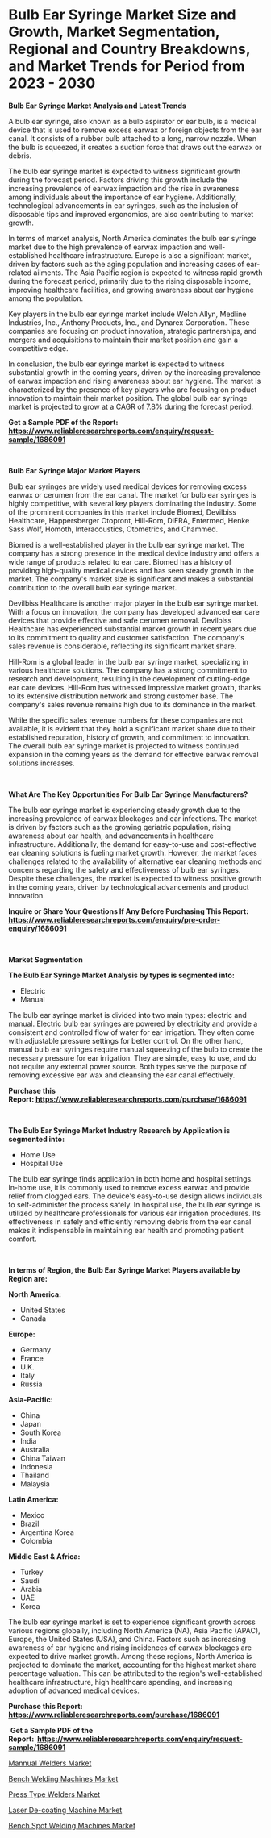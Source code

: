 <p><h1>Bulb Ear Syringe Market Size and Growth, Market Segmentation, Regional and Country Breakdowns, and Market Trends for Period from 2023 -  2030</h1></p><p><strong>Bulb Ear Syringe Market Analysis and Latest Trends</strong></p>
<p><p>A bulb ear syringe, also known as a bulb aspirator or ear bulb, is a medical device that is used to remove excess earwax or foreign objects from the ear canal. It consists of a rubber bulb attached to a long, narrow nozzle. When the bulb is squeezed, it creates a suction force that draws out the earwax or debris.</p><p>The bulb ear syringe market is expected to witness significant growth during the forecast period. Factors driving this growth include the increasing prevalence of earwax impaction and the rise in awareness among individuals about the importance of ear hygiene. Additionally, technological advancements in ear syringes, such as the inclusion of disposable tips and improved ergonomics, are also contributing to market growth.</p><p>In terms of market analysis, North America dominates the bulb ear syringe market due to the high prevalence of earwax impaction and well-established healthcare infrastructure. Europe is also a significant market, driven by factors such as the aging population and increasing cases of ear-related ailments. The Asia Pacific region is expected to witness rapid growth during the forecast period, primarily due to the rising disposable income, improving healthcare facilities, and growing awareness about ear hygiene among the population.</p><p>Key players in the bulb ear syringe market include Welch Allyn, Medline Industries, Inc., Anthony Products, Inc., and Dynarex Corporation. These companies are focusing on product innovation, strategic partnerships, and mergers and acquisitions to maintain their market position and gain a competitive edge.</p><p>In conclusion, the bulb ear syringe market is expected to witness substantial growth in the coming years, driven by the increasing prevalence of earwax impaction and rising awareness about ear hygiene. The market is characterized by the presence of key players who are focusing on product innovation to maintain their market position. The global bulb ear syringe market is projected to grow at a CAGR of 7.8% during the forecast period.</p></p>
<p><strong>Get a Sample PDF of the Report:&nbsp; <a href="https://www.reliableresearchreports.com/enquiry/request-sample/1686091">https://www.reliableresearchreports.com/enquiry/request-sample/1686091</a></strong></p>
<p>&nbsp;</p>
<p><strong>Bulb Ear Syringe Major Market Players</strong></p>
<p><p>Bulb ear syringes are widely used medical devices for removing excess earwax or cerumen from the ear canal. The market for bulb ear syringes is highly competitive, with several key players dominating the industry. Some of the prominent companies in this market include Biomed, Devilbiss Healthcare, Happersberger Otopront, Hill-Rom, DIFRA, Entermed, Henke Sass Wolf, Homoth, Interacoustics, Otometrics, and Chammed.</p><p>Biomed is a well-established player in the bulb ear syringe market. The company has a strong presence in the medical device industry and offers a wide range of products related to ear care. Biomed has a history of providing high-quality medical devices and has seen steady growth in the market. The company's market size is significant and makes a substantial contribution to the overall bulb ear syringe market.</p><p>Devilbiss Healthcare is another major player in the bulb ear syringe market. With a focus on innovation, the company has developed advanced ear care devices that provide effective and safe cerumen removal. Devilbiss Healthcare has experienced substantial market growth in recent years due to its commitment to quality and customer satisfaction. The company's sales revenue is considerable, reflecting its significant market share.</p><p>Hill-Rom is a global leader in the bulb ear syringe market, specializing in various healthcare solutions. The company has a strong commitment to research and development, resulting in the development of cutting-edge ear care devices. Hill-Rom has witnessed impressive market growth, thanks to its extensive distribution network and strong customer base. The company's sales revenue remains high due to its dominance in the market.</p><p>While the specific sales revenue numbers for these companies are not available, it is evident that they hold a significant market share due to their established reputation, history of growth, and commitment to innovation. The overall bulb ear syringe market is projected to witness continued expansion in the coming years as the demand for effective earwax removal solutions increases.</p></p>
<p>&nbsp;</p>
<p><strong>What Are The Key Opportunities For Bulb Ear Syringe Manufacturers?</strong></p>
<p><p>The bulb ear syringe market is experiencing steady growth due to the increasing prevalence of earwax blockages and ear infections. The market is driven by factors such as the growing geriatric population, rising awareness about ear health, and advancements in healthcare infrastructure. Additionally, the demand for easy-to-use and cost-effective ear cleaning solutions is fueling market growth. However, the market faces challenges related to the availability of alternative ear cleaning methods and concerns regarding the safety and effectiveness of bulb ear syringes. Despite these challenges, the market is expected to witness positive growth in the coming years, driven by technological advancements and product innovation.</p></p>
<p><strong>Inquire or Share Your Questions If Any Before Purchasing This Report: <a href="https://www.reliableresearchreports.com/enquiry/pre-order-enquiry/1686091">https://www.reliableresearchreports.com/enquiry/pre-order-enquiry/1686091</a></strong></p>
<p>&nbsp;</p>
<p><strong>Market Segmentation</strong></p>
<p><strong>The Bulb Ear Syringe Market Analysis by types is segmented into:</strong></p>
<p><ul><li>Electric</li><li>Manual</li></ul></p>
<p><p>The bulb ear syringe market is divided into two main types: electric and manual. Electric bulb ear syringes are powered by electricity and provide a consistent and controlled flow of water for ear irrigation. They often come with adjustable pressure settings for better control. On the other hand, manual bulb ear syringes require manual squeezing of the bulb to create the necessary pressure for ear irrigation. They are simple, easy to use, and do not require any external power source. Both types serve the purpose of removing excessive ear wax and cleansing the ear canal effectively.</p></p>
<p><strong>Purchase this Report:&nbsp;<a href="https://www.reliableresearchreports.com/purchase/1686091">https://www.reliableresearchreports.com/purchase/1686091</a></strong></p>
<p>&nbsp;</p>
<p><strong>The Bulb Ear Syringe Market Industry Research by Application is segmented into:</strong></p>
<p><ul><li>Home Use</li><li>Hospital Use</li></ul></p>
<p><p>The bulb ear syringe finds application in both home and hospital settings. In-home use, it is commonly used to remove excess earwax and provide relief from clogged ears. The device's easy-to-use design allows individuals to self-administer the process safely. In hospital use, the bulb ear syringe is utilized by healthcare professionals for various ear irrigation procedures. Its effectiveness in safely and efficiently removing debris from the ear canal makes it indispensable in maintaining ear health and promoting patient comfort.</p></p>
<p>&nbsp;</p>
<p><strong>In terms of Region, the Bulb Ear Syringe Market Players available by Region are:</strong></p>
<p>
    <p> <strong> North America: </strong>
        <ul>
            <li>United States</li>
            <li>Canada</li>
        </ul>
        </p> 
    <p> <strong> Europe: </strong>
        <ul>
            <li>Germany</li>
            <li>France</li>
            <li>U.K.</li>
            <li>Italy</li>
            <li>Russia</li>
        </ul>
        </p> 
    <p> <strong> Asia-Pacific: </strong>
        <ul>
            <li>China</li>
            <li>Japan</li>
            <li>South Korea</li>
            <li>India</li>
            <li>Australia</li>
            <li>China Taiwan</li>
            <li>Indonesia</li>
            <li>Thailand</li>
            <li>Malaysia</li>
        </ul>
        </p> 
    <p> <strong> Latin America: </strong>
        <ul>
            <li>Mexico</li>
            <li>Brazil</li>
            <li>Argentina Korea</li>
            <li>Colombia</li>
        </ul>
        </p> 
    <p> <strong> Middle East & Africa: </strong>
        <ul>
            <li>Turkey</li>
            <li>Saudi</li>
            <li>Arabia</li>
            <li>UAE</li>
            <li>Korea</li>
        </ul>
    </p>
    </p>
<p><p>The bulb ear syringe market is set to experience significant growth across various regions globally, including North America (NA), Asia Pacific (APAC), Europe, the United States (USA), and China. Factors such as increasing awareness of ear hygiene and rising incidences of earwax blockages are expected to drive market growth. Among these regions, North America is projected to dominate the market, accounting for the highest market share percentage valuation. This can be attributed to the region's well-established healthcare infrastructure, high healthcare spending, and increasing adoption of advanced medical devices.</p></p>
<p><strong>Purchase this Report: <a href="https://www.reliableresearchreports.com/purchase/1686091">https://www.reliableresearchreports.com/purchase/1686091</a></strong></p>
<p>&nbsp;<strong>Get a Sample PDF of the Report:&nbsp;&nbsp;<a href="https://www.reliableresearchreports.com/enquiry/request-sample/1686091">https://www.reliableresearchreports.com/enquiry/request-sample/1686091</a></strong></p>
<p><strong></strong></p>
<p><p><a href="https://www.linkedin.com/pulse/mannual-welders-market-size-2023-2030-global-industrial/">Mannual Welders Market</a></p><p><a href="https://www.linkedin.com/pulse/bench-welding-machines-market-size-share-global-analysis/">Bench Welding Machines Market</a></p><p><a href="https://www.linkedin.com/pulse/press-type-welders-market-research-report-unlocks-analysis/">Press Type Welders Market</a></p><p><a href="https://www.linkedin.com/pulse/decoding-laser-de-coating-machine-market-deep-dive-latest-xbxue/">Laser De-coating Machine Market</a></p><p><a href="https://www.linkedin.com/pulse/bench-spot-welding-machines-market-size-growth-forecast/">Bench Spot Welding Machines Market</a></p></p>